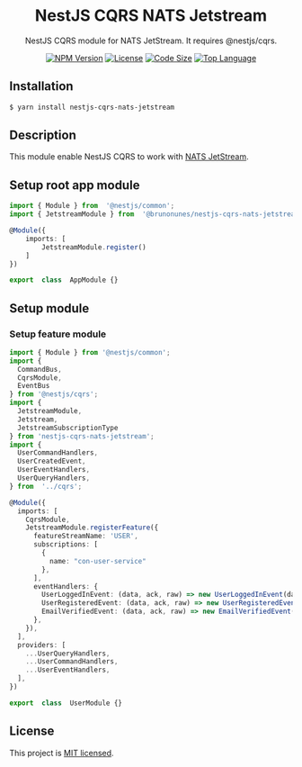 <h1  align="center">
NestJS CQRS NATS Jetstream
</h1>

<p  align="center">
NestJS CQRS module for NATS JetStream. It requires @nestjs/cqrs.
</p>

<p  align="center">
<a  href="https://www.npmjs.com/package/nestjs-cqrs-nats-jetstream"  target="_blank"><img  src="https://img.shields.io/npm/v/nestjs-cqrs-nats-jetstream?style=flat-square"  alt="NPM Version"/></a>
<a  href="https://img.shields.io/npm/l/nestjs-cqrs-nats-jetstream?style=flat-square"  target="_blank"><img  src="https://img.shields.io/npm/l/nestjs-cqrs-nats-jetstream?style=flat-square"  alt="License"/></a>
<a  href="https://img.shields.io/github/languages/code-size/brunonunes/nestjs-cqrs-nats-jetstream?style=flat-square"  target="_blank"><img  src="https://img.shields.io/github/languages/code-size/brunonunes/nestjs-cqrs-nats-jetstream?style=flat-square"  alt="Code Size"/></a>
<a  href="https://img.shields.io/github/languages/top/brunonunes/nestjs-cqrs-nats-jetstream?style=flat-square"  target="_blank"><img  src="https://img.shields.io/github/languages/top/brunonunes/nestjs-cqrs-nats-jetstream?style=flat-square"  alt="Top Language"/></a>
</p>

  
## Installation
```bash
$ yarn install nestjs-cqrs-nats-jetstream
```


## Description
This module enable NestJS CQRS to work with [NATS JetStream]([https://github.com/nats-io/jetstream](https://github.com/nats-io/jetstream)).


## Setup root app module
```typescript
import { Module } from  '@nestjs/common';
import { JetstreamModule } from  '@brunonunes/nestjs-cqrs-nats-jetstream';

@Module({
	imports: [
		JetstreamModule.register()
	]
})

export  class  AppModule {}
```

## Setup module

### Setup feature module

```typescript
import { Module } from '@nestjs/common';
import { 
  CommandBus, 
  CqrsModule, 
  EventBus 
} from '@nestjs/cqrs';
import { 
  JetstreamModule,
  Jetstream, 
  JetstreamSubscriptionType 
} from 'nestjs-cqrs-nats-jetstream';
import {
  UserCommandHandlers,
  UserCreatedEvent,
  UserEventHandlers,
  UserQueryHandlers,
} from  '../cqrs';

@Module({
  imports: [
    CqrsModule,
    JetstreamModule.registerFeature({
      featureStreamName: 'USER',
      subscriptions: [
        {
          name: "con-user-service"
        },
      ],
      eventHandlers: {
        UserLoggedInEvent: (data, ack, raw) => new UserLoggedInEvent(data, ack, raw),
        UserRegisteredEvent: (data, ack, raw) => new UserRegisteredEvent(data, ack, raw),
        EmailVerifiedEvent: (data, ack, raw) => new EmailVerifiedEvent(data, ack, raw),
      },
    }),
  ],
  providers: [
    ...UserQueryHandlers,
    ...UserCommandHandlers,
    ...UserEventHandlers,
  ],
})

export  class  UserModule {}
```

## License

This project is [MIT licensed](LICENSE).
